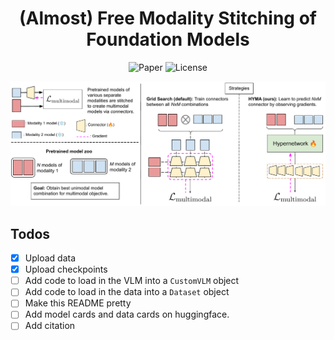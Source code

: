 <div align="center">

# (Almost) Free Modality Stitching of Foundation Models
![Paper](https://img.shields.io/badge/paper-arxiv.2507.10015-red)
![License](https://img.shields.io/badge/license-MIT-blue.svg)

<img src="assets/overview_new3-3.pdf">
</div>


## Todos

- [x] Upload data
- [x] Upload checkpoints
- [ ] Add code to load in the VLM into a `CustomVLM` object
- [ ] Add code to load in the data into a `Dataset` object
- [ ] Make this README pretty
- [ ] Add model cards and data cards on huggingface.
- [ ] Add citation